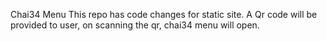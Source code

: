 Chai34 Menu 
This repo has code changes for static site. A Qr code will be provided to user, on scanning the qr, chai34 menu will open.

